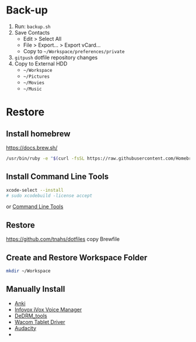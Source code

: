 # Back-up

1. Run: `backup.sh`
2. Save Contacts
    + Edit > Select All
    + File > Export... > Export vCard...
    + Copy to `~/Workspace/preferences/private`
3. `gitpush` dotfile repository changes
3. Copy to External HDD
    + `~/Workspace`
    + `~/Pictures`
    + `~/Movies`
    + `~/Music`

# Restore

## Install homebrew
https://docs.brew.sh/

``` bash
/usr/bin/ruby -e "$(curl -fsSL https://raw.githubusercontent.com/Homebrew/install/master/install)"
```

## Install Command Line Tools

``` bash
xcode-select --install
# sudo xcodebuild -license accept
```
or [Command Line Tools](https://developer.apple.com/downloads/)


## Restore

https://github.com/tnahs/dotfiles
copy Brewfile

## Create and Restore Workspace Folder

``` bash
mkdir ~/Workspace
```

## Manually Install

+ [Anki](https://apps.ankiweb.net/)
+ [Infovox iVox Voice Manager](http://www.assistiveware.com/product/infovox-ivox)
+ [DeDRM_tools](https://github.com/apprenticeharper/DeDRM_tools/releases/)
+ [Wacom Tablet Driver](https://www.wacom.com/en-us/support/product-support/drivers)
+ [Audacity](http://www.audacityteam.org/)
+